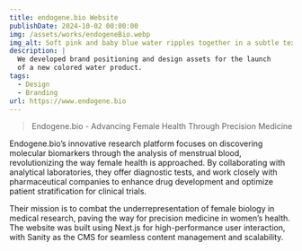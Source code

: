 ```yaml
---
title: endogene.bio Website
publishDate: 2024-10-02 00:00:00
img: /assets/works/endogeneBio.webp
img_alt: Soft pink and baby blue water ripples together in a subtle texture.
description: |
  We developed brand positioning and design assets for the launch
  of a new colored water product.
tags:
  - Design
  - Branding
url: https://www.endogene.bio
---
```


> Endogene.bio - Advancing Female Health Through Precision Medicine

Endogene.bio’s innovative research platform focuses on discovering molecular biomarkers through the analysis of menstrual blood, revolutionizing the way female health is approached. By collaborating with analytical laboratories, they offer diagnostic tests, and work closely with pharmaceutical companies to enhance drug development and optimize patient stratification for clinical trials.

Their mission is to combat the underrepresentation of female biology in medical research, paving the way for precision medicine in women’s health. The website was built using Next.js for high-performance user interaction, with Sanity as the CMS for seamless content management and scalability.
